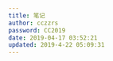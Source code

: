 ```yaml
---
title: 笔记
author: cczzrs
password: CC2019
date: 2019-04-17 03:52:21
updated: 2019-4-22 05:09:31
---
```

